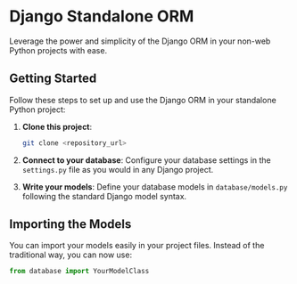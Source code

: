 # Django Standalone ORM

Leverage the power and simplicity of the Django ORM in your non-web Python projects with ease.

## Getting Started

Follow these steps to set up and use the Django ORM in your standalone Python project:

1. **Clone this project**:
    ```bash
    git clone <repository_url>
    ```

2. **Connect to your database**:
    Configure your database settings in the `settings.py` file as you would in any Django project.

3. **Write your models**:
    Define your database models in `database/models.py` following the standard Django model syntax.

## Importing the Models

You can import your models easily in your project files. Instead of the traditional way, you can now use:

```python
from database import YourModelClass
```